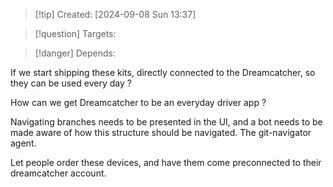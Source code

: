 
>[!tip] Created: [2024-09-08 Sun 13:37]

>[!question] Targets: 

>[!danger] Depends: 

If we start shipping these kits, directly connected to the Dreamcatcher, so they can be used every day ?

How can we get Dreamcatcher to be an everyday driver app ?

Navigating branches needs to be presented in the UI, and a bot needs to be made aware of how this structure should be navigated.  The git-navigator agent.

Let people order these devices, and have them come preconnected to their dreamcatcher account.